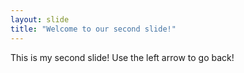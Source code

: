 ```yaml
---
layout: slide
title: "Welcome to our second slide!"
---
```

This is my second slide!
Use the left arrow to go back!
